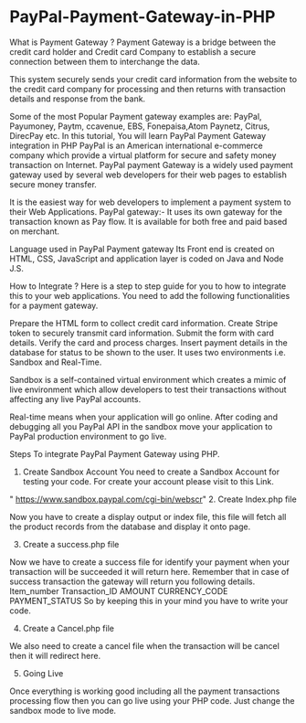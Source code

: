 # PayPal-Payment-Gateway-in-PHP
What is Payment Gateway ?
Payment Gateway is a bridge between the credit card holder and Credit card Company to establish a secure connection between them to interchange the data.

This system securely sends your credit card information from the website to the credit card company for processing and then returns with transaction details and response from the bank.

Some of the most Popular Payment gateway examples are: PayPal, Payumoney, Paytm, ccavenue, EBS, Fonepaisa,Atom Paynetz, Citrus, DirecPay etc.
In this tutorial, You will learn
PayPal Payment Gateway integration in PHP
PayPal is an American international e-commerce company which provide a virtual platform for secure and safety money transaction on Internet.
PayPal payment Gateway is a widely used payment gateway used by several web developers for their web pages to establish secure money transfer.

It is the easiest way for web developers to implement a payment system to their Web Applications.
PayPal gateway:-
It uses its own gateway for the transaction known as Pay flow. It is available for both free and paid based on merchant.

Language used in PayPal Payment gateway
Its Front end is created on HTML, CSS, JavaScript and application layer is coded on Java and Node J.S.

How to Integrate ?
Here is a step to step guide for you to how to integrate this to your web applications.
You need to add the following functionalities for a payment gateway.

Prepare the HTML form to collect credit card information.
Create Stripe token to securely transmit card information.
Submit the form with card details.
Verify the card and process charges.
Insert payment details in the database for status to be shown to the user.
It uses two environments i.e. Sandbox and Real-Time.

Sandbox is a self-contained virtual environment which creates a mimic of live environment which allow developers to test their transactions without affecting any live PayPal accounts.

Real-time means when your application will go online. After coding and debugging all you PayPal API in the sandbox move your application to PayPal production environment to go live.

Steps To integrate PayPal Payment Gateway using PHP.
1. Create Sandbox Account
You need to create a Sandbox Account for testing your code. For create your account please visit to this Link.

" https://www.sandbox.paypal.com/cgi-bin/webscr"
2. Create Index.php file

Now you have to create a display output or index file, this file will fetch all the product records from the database and display it onto page.

3. Create a success.php file

Now we have to create a success file for identify your payment when your transaction will be succeeded it will return here. Remember that in case of success transaction the gateway will return you following details.
Item_number
Transaction_ID
AMOUNT
CURRENCY_CODE
PAYMENT_STATUS
So by keeping this in your mind you have to write your code.

4. Create a Cancel.php file

We also need to create a cancel file when the transaction will be cancel then it will redirect here.

5. Going Live

Once everything is working good including all the payment transactions processing flow then you can go live using your PHP code. Just change the sandbox mode to live mode.
